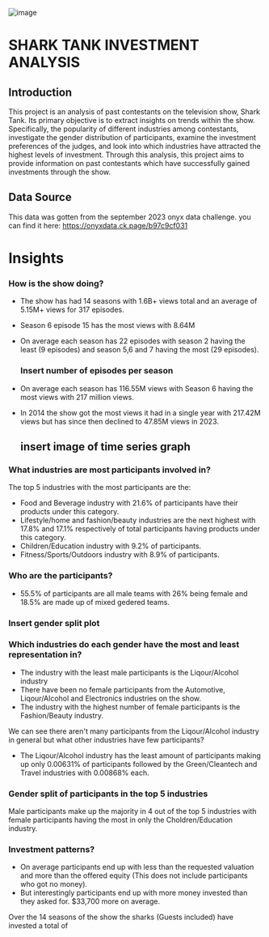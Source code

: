![image](https://github.com/0layiw0la/SHARK-TANK-INVESTMENT-ANALYSIS/assets/103042427/dda86362-705d-4c5a-bdd8-85527de61071)

# SHARK TANK INVESTMENT ANALYSIS

## Introduction
This project is an analysis of past contestants on the television show, Shark Tank. Its primary objective is to extract insights on trends within the show. Specifically, the popularity of different industries among contestants, investigate the gender distribution of participants, examine the investment preferences of the judges, and look into which industries have attracted the highest levels of investment. Through this analysis, this project aims to provide information on past contestants which have successfully gained investments through the show.

## Data Source
This data was gotten from the september 2023 onyx data challenge. you can find it here: https://onyxdata.ck.page/b97c9cf031

# Insights

### How is the show doing? 
* The show has had 14 seasons with 1.6B+ views total and an average of 5.15M+ views for 317 episodes.
* Season 6 episode 15 has the most views with 8.64M
* On average each season has 22 episodes with season 2 having the least (9 episodes) and season 5,6 and 7 having the most (29 episodes).
  
  ### Insert number of episodes per season
* On average each season has 116.55M views with Season 6 having the most views with 217 million views.
* In 2014 the show got the most views it had in a single year with 217.42M views but has since then declined to 47.85M views in 2023.
  ## insert image of time series graph 

### What industries are most participants involved in?
The top 5 industries with the most participants are the:
* Food and Beverage industry with 21.6% of participants have their products under this category.
* Lifestyle/home and fashion/beauty industries are the next highest with 17.8% and 17.1% respectively of total participants having products under this category.
* Children/Education industry with 9.2% of participants.
* Fitness/Sports/Outdoors industry with 8.9% of participants.

### Who are the participants?
* 55.5% of participants are all male teams with 26% being female and 18.5% are made up of mixed gedered teams.
 ### Insert gender split plot

### Which industries do each gender have the most and least representation in?
* The industry with the least male participants is the Liqour/Alcohol industry
* There have been no female participants from the Automotive, Liqour/Alcohol and Electronics industries on the show.
* The industry with the highest number of female participants is the Fashion/Beauty industry.

We can see there aren't many participants from the Liqour/Alcohol industry in general but what other industries have few participants?
* The Liqour/Alcohol industry has the least amount of participants making up only 0.00631% of participants followed by the Green/Cleantech and Travel industries with 0.00868% each.
  
### Gender split of participants in the top 5 industries
Male participants make up the majority in 4 out of the top 5 industries with female participants having the most in only the Choldren/Education industry.


### Investment patterns?
* On average participants end up with less than the requested valuation and more than the offered equity (This does not include participants who got no money).
* But interestingly participants end up with more money invested than they asked for. $33,700 more on average.


Over the 14 seasons of the show the sharks (Guests included) have invested a total of 


